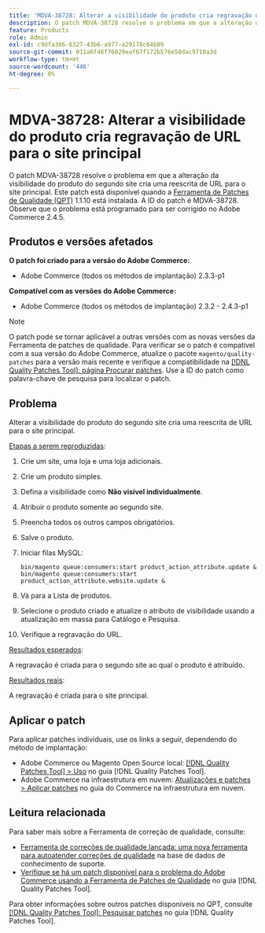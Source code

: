```yaml
---
title: 'MDVA-38728: Alterar a visibilidade do produto cria regravação de URL para o site principal'
description: O patch MDVA-38728 resolve o problema em que a alteração da visibilidade do produto do segundo site cria uma reescrita de URL para o site principal. Este patch está disponível quando a [Ferramenta de correções de qualidade (QPT)](https://experienceleague.adobe.com/pt-br/docs/commerce-operations/tools/quality-patches-tool/quality-patches-tool-to-self-serve-quality-patches) 1.1.10 está instalada. A ID do patch é MDVA-38728. Observe que o problema está programado para ser corrigido no Adobe Commerce 2.4.5.
feature: Products
role: Admin
exl-id: c9dfa386-6327-43b6-a977-a29178c64b89
source-git-commit: 011a6f46f76029eaf67f172b576e58dac9710a3d
workflow-type: tm+mt
source-wordcount: '446'
ht-degree: 0%

---
```


# MDVA-38728: Alterar a visibilidade do produto cria regravação de URL para o site principal

O patch MDVA-38728 resolve o problema em que a alteração da visibilidade do produto do segundo site cria uma reescrita de URL para o site principal. Este patch está disponível quando a [Ferramenta de Patches de Qualidade (QPT)](https://experienceleague.adobe.com/pt-br/docs/commerce-operations/tools/quality-patches-tool/quality-patches-tool-to-self-serve-quality-patches) 1.1.10 está instalada. A ID do patch é MDVA-38728. Observe que o problema está programado para ser corrigido no Adobe Commerce 2.4.5.

## Produtos e versões afetados

**O patch foi criado para a versão do Adobe Commerce:**

* Adobe Commerce (todos os métodos de implantação) 2.3.3-p1

**Compatível com as versões do Adobe Commerce:**

* Adobe Commerce (todos os métodos de implantação) 2.3.2 - 2.4.3-p1

>[!NOTE]
>
>O patch pode se tornar aplicável a outras versões com as novas versões da Ferramenta de patches de qualidade. Para verificar se o patch é compatível com a sua versão do Adobe Commerce, atualize o pacote `magento/quality-patches` para a versão mais recente e verifique a compatibilidade na [[!DNL Quality Patches Tool]: página Procurar patches](https://experienceleague.adobe.com/pt-br/docs/commerce-operations/tools/quality-patches-tool/quality-patches-tool-to-self-serve-quality-patches). Use a ID do patch como palavra-chave de pesquisa para localizar o patch.

## Problema

Alterar a visibilidade do produto do segundo site cria uma reescrita de URL para o site principal.

<u>Etapas a serem reproduzidas</u>:

1. Crie um site, uma loja e uma loja adicionais.
1. Crie um produto simples.
1. Defina a visibilidade como **Não visível individualmente**.
1. Atribuir o produto somente ao segundo site.
1. Preencha todos os outros campos obrigatórios.
1. Salve o produto.
1. Iniciar filas MySQL:

   ```mysql
   bin/magento queue:consumers:start product_action_attribute.update &
   bin/magento queue:consumers:start product_action_attribute.website.update &
   ```

1. Vá para a Lista de produtos.
1. Selecione o produto criado e atualize o atributo de visibilidade usando a atualização em massa para Catálogo e Pesquisa.
1. Verifique a regravação do URL.

<u>Resultados esperados</u>:

A regravação é criada para o segundo site ao qual o produto é atribuído.

<u>Resultados reais</u>:

A regravação é criada para o site principal.

## Aplicar o patch

Para aplicar patches individuais, use os links a seguir, dependendo do método de implantação:

* Adobe Commerce ou Magento Open Source local: [[!DNL Quality Patches Tool] > Uso](/help/tools/quality-patches-tool/usage.md) no guia [!DNL Quality Patches Tool].
* Adobe Commerce na infraestrutura em nuvem: [Atualizações e patches > Aplicar patches](https://experienceleague.adobe.com/docs/commerce-cloud-service/user-guide/develop/upgrade/apply-patches.html?lang=pt-BR) no guia do Commerce na infraestrutura em nuvem.

## Leitura relacionada

Para saber mais sobre a Ferramenta de correção de qualidade, consulte:

* [Ferramenta de correções de qualidade lançada: uma nova ferramenta para autoatender correções de qualidade](https://experienceleague.adobe.com/pt-br/docs/commerce-operations/tools/quality-patches-tool/quality-patches-tool-to-self-serve-quality-patches) na base de dados de conhecimento de suporte.
* [Verifique se há um patch disponível para o problema do Adobe Commerce usando a Ferramenta de Patches de Qualidade](/help/tools/quality-patches-tool/patches-available-in-qpt/check-patch-for-magento-issue-with-magento-quality-patches.md) no guia [!DNL Quality Patches Tool].

Para obter informações sobre outros patches disponíveis no QPT, consulte [[!DNL Quality Patches Tool]: Pesquisar patches](https://experienceleague.adobe.com/tools/commerce-quality-patches/index.html?lang=pt-BR) no guia [!DNL Quality Patches Tool].
